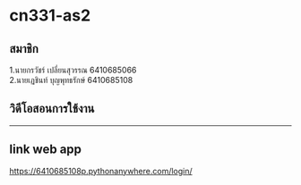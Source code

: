 # cn331-as2
## สมาชิก
1.นายกรวัชร์ เปลี่ยนสุวรรณ 6410685066\
2.นายเฏชินท์ บุญพุทธรักษ์ 6410685108

## วิดีโอสอนการใช้งาน
-------------------

## link web app
https://6410685108p.pythonanywhere.com/login/
